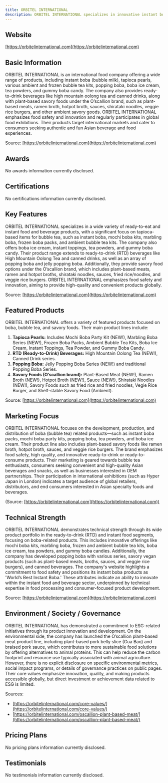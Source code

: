 ```yaml
---
title: ORBITEL INTERNATIONAL
description: ORBITEL INTERNATIONAL specializes in innovative instant boba, bubble tea kits, tapioca pearls, popping boba, plant-based savory food items, and ready-to-drink beverages, delivering unique Asian-inspired food solutions to a global market.
---
```


## Website

[https://orbitelinternational.com](https://orbitelinternational.com)

## Basic Information

ORBITEL INTERNATIONAL is an international food company offering a wide range of products, including instant boba (bubble milk), tapioca pearls, various ambient and frozen bubble tea kits, popping boba, boba ice cream, tea powders, and gummy boba candy. The company also provides ready-to-drink beverages like high mountain oolong tea and canned drinks, along with plant-based savory foods under the O’scallion brand, such as plant-based meats, ramen broth, hotpot broth, sauces, shirataki noodles, veggie rice burgers, and other ambient savory goods. ORBITEL INTERNATIONAL emphasizes food safety and innovation and regularly participates in global food exhibitions. Their products target international markets and cater to consumers seeking authentic and fun Asian beverage and food experiences.

Source: [https://orbitelinternational.com](https://orbitelinternational.com)

## Awards

No awards information currently disclosed.

## Certifications

No certifications information currently disclosed.

## Key Features

ORBITEL INTERNATIONAL specializes in a wide variety of ready-to-eat and instant food and beverage products, with a significant focus on tapioca-based items for bubble tea, such as instant boba, mochi boba kits, marbling boba, frozen boba packs, and ambient bubble tea kits. The company also offers boba ice cream, instant toppings, tea powders, and gummy boba candy. Their product range extends to ready-to-drink (RTD) beverages like High Mountain Oolong Tea and canned drinks, as well as an array of popping boba and jelly popping boba. Additionally, they provide savory food options under the O’scallion brand, which includes plant-based meats, ramen and hotpot broths, shirataki noodles, sauces, fried rice/noodles, and veggie rice burgers. ORBITEL INTERNATIONAL emphasizes food safety and innovation, aiming to provide high-quality and convenient products globally.

Source: [https://orbitelinternational.com](https://orbitelinternational.com)

## Featured Products

ORBITEL INTERNATIONAL offers a variety of featured products focused on boba, bubble tea, and savory foods. Their main product lines include:

1. **Tapioca Pearls:** Includes Mochi Boba Party Kit (NEW!), Marbling Boba Series (NEW!), Frozen Boba Packs, Ambient Bubble Tea Kits, Boba Ice Cream, Instant Toppings, Tea Powder, and Gummy Boba Candy.
2. **RTD (Ready-to-Drink) Beverages:** High Mountain Oolong Tea (NEW!), Canned Drink series.
3. **Popping Boba:** Jelly Popping Boba Series (NEW!) and traditional Popping Boba Series.
4. **Savory Foods (O’scallion brand):** Plant-Based Meat (NEW!), Ramen Broth (NEW!), Hotpot Broth (NEW!), Sauce (NEW!), Shirataki Noodles (NEW!), Savory Foods such as fried rice and fried noodles, Vegie Rice Burger, and Shelf-stable Savory Food (Ambient).

Source: [https://orbitelinternational.com](https://orbitelinternational.com)

## Marketing Focus

ORBITEL INTERNATIONAL focuses on the development, production, and distribution of boba (bubble tea) related products—such as instant boba packs, mochi boba party kits, popping boba, tea powders, and boba ice cream. Their product line also includes plant-based savory foods like ramen broth, hotpot broth, sauces, and veggie rice burgers. The brand emphasizes food safety, high quality, and innovative ready-to-drink or ready-to-consume products. Their marketing is geared towards bubble tea enthusiasts, consumers seeking convenient and high-quality Asian beverages and snacks, as well as businesses interested in OEM partnerships. Their participation in international exhibitions (such as Hyper Japan in London) indicates a target audience of global retailers, distributors, and end consumers interested in Asian specialty foods and beverages.

(Source: [https://orbitelinternational.com](https://orbitelinternational.com))

## Technical Strength

ORBITEL INTERNATIONAL demonstrates technical strength through its wide product portfolio in the ready-to-drink (RTD) and instant food segments, focusing on boba-related products. This includes innovative offerings like mochi boba kits, marbling boba, frozen and ambient bubble tea kits, boba ice cream, tea powders, and gummy boba candies. Additionally, the company has developed popping boba with various series, savory vegan products (such as plant-based meats, broths, sauces, and veggie rice burgers), and canned beverages. The company's website highlights a commitment to food safety and positions its instant boba products as 'World’s Best Instant Boba.' These attributes indicate an ability to innovate within the instant food and beverage sector, underpinned by technical expertise in food processing and consumer-focused product development.

Source: [https://orbitelinternational.com](https://orbitelinternational.com)

## Environment / Society / Governance

ORBITEL INTERNATIONAL has demonstrated a commitment to ESG-related initiatives through its product innovation and development. On the environmental side, the company has launched the O’scallion plant-based meat product line, including plant-based pork belly slice (Gua Bao) and braised pork sauce, which contributes to more sustainable food solutions by offering alternatives to animal proteins. This can help reduce the carbon footprint and resource use typically associated with animal agriculture. However, there is no explicit disclosure on specific environmental metrics, social impact programs, or details of governance practices on public pages. Their core values emphasize innovation, quality, and making products accessible globally, but direct investment or achievement data related to ESG is limited.

Sources:
- [https://orbitelinternational.com/core-values/](https://orbitelinternational.com/core-values/)
- [https://orbitelinternational.com/oscallion-plant-based-meat/](https://orbitelinternational.com/oscallion-plant-based-meat/)

## Pricing Plans

No pricing plans information currently disclosed.

## Testimonials

No testimonials information currently disclosed.